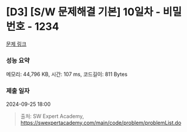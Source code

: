 # [D3] [S/W 문제해결 기본] 10일차 - 비밀번호 - 1234 

[문제 링크](https://swexpertacademy.com/main/code/problem/problemDetail.do?contestProbId=AV14_DEKAJcCFAYD) 

### 성능 요약

메모리: 44,796 KB, 시간: 107 ms, 코드길이: 811 Bytes

### 제출 일자

2024-09-25 18:00



> 출처: SW Expert Academy, https://swexpertacademy.com/main/code/problem/problemList.do